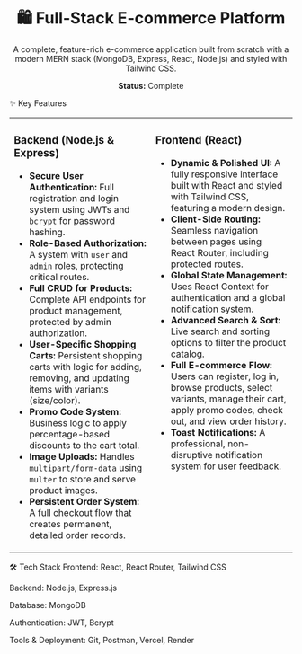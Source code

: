 <h1 align="center">
🛍️ Full-Stack E-commerce Platform
</h1>

<p align="center">
A complete, feature-rich e-commerce application built from scratch with a modern MERN stack (MongoDB, Express, React, Node.js) and styled with Tailwind CSS.
</p>

<p align="center">
<strong>Status:</strong> Complete
</p>

✨ Key Features

<table>
<tr>
<td valign="top" width="50%">
<h3>Backend (Node.js & Express)</h3>
<ul>
<li><b>Secure User Authentication:</b> Full registration and login system using JWTs and <code>bcrypt</code> for password hashing.</li>
<li><b>Role-Based Authorization:</b> A system with <code>user</code> and <code>admin</code> roles, protecting critical routes.</li>
<li><b>Full CRUD for Products:</b> Complete API endpoints for product management, protected by admin authorization.</li>
<li><b>User-Specific Shopping Carts:</b> Persistent shopping carts with logic for adding, removing, and updating items with variants (size/color).</li>
<li><b>Promo Code System:</b> Business logic to apply percentage-based discounts to the cart total.</li>
<li><b>Image Uploads:</b> Handles <code>multipart/form-data</code> using <code>multer</code> to store and serve product images.</li>
<li><b>Persistent Order System:</b> A full checkout flow that creates permanent, detailed order records.</li>
</ul>
</td>
<td valign="top" width="50%">
<h3>Frontend (React)</h3>
<ul>
<li><b>Dynamic & Polished UI:</b> A fully responsive interface built with React and styled with Tailwind CSS, featuring a modern design.</li>
<li><b>Client-Side Routing:</b> Seamless navigation between pages using React Router, including protected routes.</li>
<li><b>Global State Management:</b> Uses React Context for authentication and a global notification system.</li>
<li><b>Advanced Search & Sort:</b> Live search and sorting options to filter the product catalog.</li>
<li><b>Full E-commerce Flow:</b> Users can register, log in, browse products, select variants, manage their cart, apply promo codes, check out, and view order history.</li>
<li><b>Toast Notifications:</b> A professional, non-disruptive notification system for user feedback.</li>
</ul>
</td>
</tr>
</table>

🛠️ Tech Stack
Frontend: React, React Router, Tailwind CSS

Backend: Node.js, Express.js

Database: MongoDB

Authentication: JWT, Bcrypt

Tools & Deployment: Git, Postman, Vercel, Render
